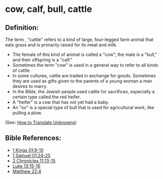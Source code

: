 # cow, calf, bull, cattle #

## Definition: ##

The term , "cattle" refers to a kind of large, four-legged farm animal that eats grass and is primarily raised for its meat and milk.

* The female of this kind of animal is called a "cow", the male is a "bull," and their offspring is a "calf."
* Sometimes the term "cow" is used in a general way to refer to all kinds of cattle.
* In some cultures, cattle are traded in exchange for goods. Sometimes they are used as gifts given to the parents of a young woman a man desires to marry.
* In the Bible, the Jewish people used cattle for sacrifices, especially a certain type called the red heifer.
* A "heifer" is a cow that has not yet had a baby.
* An "ox" is a special type of bull that is used for agricultural work, like pulling a plow.

(See: [How to Translate Unknowns](en/ta-vol1/translate/man/translate-unknown))



## Bible References: ##

* [1 Kings 01:9-10](en/tn/1ki/help/01/09)
* [1 Samuel 01:24-25](en/tn/1sa/help/01/24)
* [2 Chronicles 11:13-15](en/tn/2ch/help/11/13)
* [Luke 13:15-16](en/tn/luk/help/13/15)
* [Matthew 22:4](en/tn/mat/help/22/04)